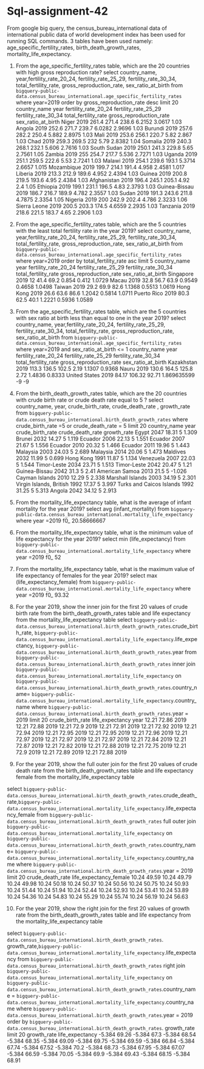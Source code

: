 # Sql-assignment-42
From google big query, the census_bureau_international data of international public data of world development index has been used for running SQL commands. 3 tables have been used namely: age_specific_fertility_rates, birth_death_growth_rates, mortality_life_expectancy. 
1.	From the age_specific_fertility_rates table, which are the 20 countries with high gross reproduction rate?
select country_name, year,fertility_rate_20_24, fertility_rate_25_29, fertility_rate_30_34, total_fertility_rate, gross_reproduction_rate, sex_ratio_at_birth from  `bigquery-public-data.census_bureau_international.age_specific_fertility_rates` where year=2019
order by gross_reproduction_rate desc limit 20
country_name	year	fertility_rate_20_24	fertility_rate_25_29	fertility_rate_30_34	total_fertility_rate	gross_reproduction_rate	sex_ratio_at_birth
Niger	2019	261.4	271.4	238.6	6.2152	3.0617	1.03
Angola	2019	252.6	271.7	239.7	6.0282	2.9696	1.03
Burundi	2019	257.6	282.2	250.4	5.882	2.8975	1.03
Mali	2019	253.6	256.1	220.7	5.82	2.867	1.03
Chad	2019	259.3	269.5	232	5.79	2.8382	1.04
Somalia	2019	240.3	268.1	232.1	5.606	2.7616	1.03
South Sudan	2019	250.1	241.3	229.8	5.65	2.7561	1.05
Zambia	2019	255	254.7	217.7	5.536	2.7271	1.03
Uganda	2019	251.1	259.5	222.6	5.53	2.7241	1.03
Malawi	2019	254.1	239.6	193.1	5.3714	2.6657	1.015
Mozambique	2019	199.7	214.1	191.4	4.958	2.4581	1.017
Liberia	2019	213.3	212.9	189.6	4.952	2.4394	1.03
Guinea	2019	200.8	219.5	193.6	4.95	2.4384	1.03
Afghanistan	2019	196.4	245.1	205.1	4.92	2.4	1.05
Ethiopia	2019	199.1	231.1	196.5	4.83	2.3793	1.03
Guinea-Bissau	2019	186.7	216.7	189.9	4.782	2.3557	1.03
Sudan	2019	191.3	243.6	211.8	4.7875	2.3354	1.05
Nigeria	2019	200	242.9	202.4	4.786	2.3233	1.06
Sierra Leone	2019	200.5	203.3	174.5	4.6559	2.2935	1.03
Tanzania	2019	218.6	221.5	183.7	4.65	2.2906	1.03

2.	From the age_specific_fertility_rates table, which are the 5 countries with the least total fertility rate in the year 2019?
select country_name, year,fertility_rate_20_24, fertility_rate_25_29, fertility_rate_30_34, total_fertility_rate, gross_reproduction_rate, sex_ratio_at_birth from  `bigquery-public-data.census_bureau_international.age_specific_fertility_rates` where year=2019
order by total_fertility_rate asc limit 5
country_name	year	fertility_rate_20_24	fertility_rate_25_29	fertility_rate_30_34	total_fertility_rate	gross_reproduction_rate	sex_ratio_at_birth
Singapore	2019	12	41.4	69.2	0.854	0.412	1.0729
Macau	2019	32.8	56.7	63.9	0.9549	0.4658	1.0498
Taiwan	2019	29.2	69.9	82.6	1.1368	0.5513	1.0619
Hong Kong	2019	26.6	63.6	86.6	1.2042	0.5814	1.0711
Puerto Rico	2019	80.3	62.5	40.1	1.2221	0.5936	1.0589

3.	From the age_specific_fertility_rates table, which are the 5 countries with sex ratio at birth less than equal to one in the year 2019?
select country_name, year,fertility_rate_20_24, fertility_rate_25_29, fertility_rate_30_34, total_fertility_rate, gross_reproduction_rate, sex_ratio_at_birth from  `bigquery-public-data.census_bureau_international.age_specific_fertility_rates` where year=2019 and sex_ratio_at_birth <= 1
country_name	year	fertility_rate_20_24	fertility_rate_25_29	fertility_rate_30_34	total_fertility_rate	gross_reproduction_rate	sex_ratio_at_birth
Kazakhstan	2019	113.3	136.5	102.5	2.19	1.1307	0.9368
Nauru	2019	130.6	164.5	125.8	2.72	1.4836	0.8333
United States	2019	84.17	106.32	92.71	1.869635599	-9	-9

4.	From the birth_death_growth_rates table, which are the 20 countries with  crude birth rate or crude death rate equal to 5 ?
select country_name, year, crude_birth_rate, crude_death_rate , growth_rate from `bigquery-public-data.census_bureau_international.birth_death_growth_rates` where crude_birth_rate =5 or crude_death_rate = 5 limit 20
country_name	year	crude_birth_rate	crude_death_rate	growth_rate
Egypt	2047	18.31	5	1.309
Brunei	2032	14.27	5	1.119
Ecuador	2006	22.13	5	1.551
Ecuador	2007	21.67	5	1.556
Ecuador	2010	20.32	5	1.466
Ecuador	2011	19.96	5	1.443
Malaysia	2003	24.03	5	2.689
Malaysia	2014	20.06	5	1.473
Maldives	2032	11.99	5	0.699
Hong Kong	1991	11.87	5	1.134
Venezuela	2007	22.03	5	1.544
Timor-Leste	2034	23.71	5	1.513
Timor-Leste	2042	20.47	5	1.21
Guinea-Bissau	2042	31.3	5	2.41
American Samoa	2013	21.5	5	-1.026
Cayman Islands	2010	12.29	5	2.338
Marshall Islands	2003	34.19	5	2.301
Virgin Islands, British	1992	17.37	5	3.997
Turks and Caicos Islands	1992	31.25	5	5.313
Angola	2042	34.12	5	2.913

5.	From the mortality_life_expectancy table, what is the average of infant mortality for the year 2019?
select avg (infant_mortality) from  `bigquery-public-data.census_bureau_international.mortality_life_expectancy` where year =2019
f0_
20.58666667

6.	From the mortality_life_expectancy table, what is the minimum value of life expectancy for the year 2019?
select min (life_expectancy) from  `bigquery-public-data.census_bureau_international.mortality_life_expectancy` where year =2019
f0_
52

7.	From the mortality_life_expectancy table, what is the maximum value of life expectancy of females for the year 2019?
select max (life_expectancy_female) from  `bigquery-public-data.census_bureau_international.mortality_life_expectancy` where year =2019
f0_
93.32

8.	For the year 2019, show the inner join for the first 20 values of crude birth rate from the birth_death_growth_rates table and life expectancy from the mortality_life_expectancy table
select  `bigquery-public-data.census_bureau_international.birth_death_growth_rates`.crude_birth_rate, `bigquery-public-data.census_bureau_international.mortality_life_expectancy`.life_expectancy, `bigquery-public-data.census_bureau_international.birth_death_growth_rates`.year from `bigquery-public-data.census_bureau_international.birth_death_growth_rates` inner join `bigquery-public-data.census_bureau_international.mortality_life_expectancy` on `bigquery-public-data.census_bureau_international.birth_death_growth_rates`.country_name= `bigquery-public-data.census_bureau_international.mortality_life_expectancy`.country_name
where `bigquery-public-data.census_bureau_international.birth_death_growth_rates`.year = 2019 limit 20
crude_birth_rate	life_expectancy	 year
12.21	72.86	2019
12.21	72.88	2019
12.21	72.9	2019
12.21	72.91	2019
12.21	72.92	2019
12.21	72.94	2019
12.21	72.95	2019
12.21	72.95	2019
12.21	72.96	2019
12.21	72.97	2019
12.21	72.97	2019
12.21	72.97	2019
12.21	72.84	2019
12.21	72.87	2019
12.21	72.82	2019
12.21	72.88	2019
12.21	72.75	2019
12.21	72.9	2019
12.21	72.89	2019
12.21	72.88	2019

9.	For the year 2019, show the full outer join for the first 20 values of crude death rate from the birth_death_growth_rates table and life expectancy female from the mortality_life_expectancy table

select `bigquery-public-data.census_bureau_international.birth_death_growth_rates`.crude_death_rate,`bigquery-public-data.census_bureau_international.mortality_life_expectancy`.life_expectancy_female  from `bigquery-public-data.census_bureau_international.birth_death_growth_rates` full outer join  `bigquery-public-data.census_bureau_international.mortality_life_expectancy` on `bigquery-public-data.census_bureau_international.birth_death_growth_rates`.country_name= `bigquery-public-data.census_bureau_international.mortality_life_expectancy`.country_name where `bigquery-public-data.census_bureau_international.birth_death_growth_rates`.year = 2019 limit 20
crude_death_rate	life_expectancy_female
10.24	49.59
10.24	49.79
10.24	49.98
10.24	50.18
10.24	50.37
10.24	50.56
10.24	50.75
10.24	50.93
10.24	51.44
10.24	51.94
10.24	52.44
10.24	52.93
10.24	53.41
10.24	53.89
10.24	54.36
10.24	54.83
10.24	55.29
10.24	55.74
10.24	56.19
10.24	56.63

10.	For the year 2019, show the right join for the first 20 values of growth rate from the birth_death_growth_rates table and life expectancy from the mortality_life_expectancy table 

select `bigquery-public-data.census_bureau_international.birth_death_growth_rates`. growth_rate,`bigquery-public-data.census_bureau_international.mortality_life_expectancy`.life_expectancy  from `bigquery-public-data.census_bureau_international.birth_death_growth_rates` right join  `bigquery-public-data.census_bureau_international.mortality_life_expectancy` on `bigquery-public-data.census_bureau_international.birth_death_growth_rates`.country_name = `bigquery-public-data.census_bureau_international.mortality_life_expectancy`.country_name where `bigquery-public-data.census_bureau_international.birth_death_growth_rates`.year = 2019
order by `bigquery-public-data.census_bureau_international.birth_death_growth_rates`. growth_rate limit 20 
growth_rate	life_expectancy
-5.384	69.26
-5.384	67.3
-5.384	68.54
-5.384	68.35
-5.384	69.09
-5.384	69.75
-5.384	69.59
-5.384	66.84
-5.384	67.74
-5.384	67.52
-5.384	70.2
-5.384	68.73
-5.384	67.95
-5.384	67.07
-5.384	66.59
-5.384	70.05
-5.384	69.9
-5.384	69.43
-5.384	68.15
-5.384	68.91


